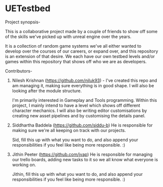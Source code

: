 # UETestbed

Project synopsis-

This is a collaborative project made by a couple of friends to show off some of the skills we've picked up with unreal engine over the years.

It is a collection of random game systems we've all either wanted to develop over the courses of our careers, or expand over, and this repository is an extension of that desire. We each have our own testbed levels and/or games within this repository that shows off who we are as developers.


Contributors-

1) Nilesh Krishnan (https://github.com/niluk93) -
    I've created this repo and am managing it, making sure everything is in good shape. I will also be looking after the module structure.
    
    I'm primarily interested in Gameplay and Tools programming. Within this project, I mainly intend to have a level which shows off different character mechanics. I will also be writing editor customisations by creating new asset pipelines and by customising the details panel.
    
2) Siddhartha Baddela (https://github.com/siddu-b)
    He is responsible for making sure we're all keeping on track with our projects.
    
    Sid, fill this up with what you want to do, and also append your responsibilities if you feel like being more responsible. :)
    
3) Jithin Peeter (https://github.com/jvap)
    He is responsible for managing our trello boards, adding new tasks to it so we all know what everyone is working on.
    
    Jithin, fill this up with what you want to do, and also append your responsibilities if you feel like being more responsible. :)
